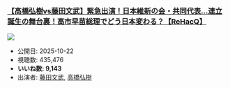 ### [【高橋弘樹vs藤田文武】緊急出演！日本維新の会・共同代表…連立誕生の舞台裏！高市早苗総理でどう日本変わる？【ReHacQ】](https://www.youtube.com/watch?v=TYMAm0xqIv8)
[![](https://img.youtube.com/vi/TYMAm0xqIv8/sddefault.jpg)](https://www.youtube.com/watch?v=TYMAm0xqIv8)
-   公開日: 2025-10-22
-   視聴数: 435,476
-   **いいね数: 9,143**
-   出演者: [藤田文武](/rehacq_fan/people/藤田文武 "wikilink"), [高橋弘樹](/rehacq_fan/people/高橋弘樹 "wikilink")
